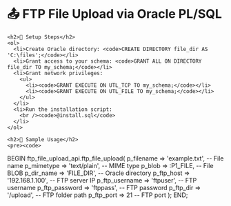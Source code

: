 <!DOCTYPE html>
<html lang="en">
<head>
  <meta charset="UTF-8" />
</head>
<body>
  <div class="container">
    <h1>📤 FTP File Upload via Oracle PL/SQL</h1>

    <h2>🔧 Setup Steps</h2>
    <ol>
      <li>Create Oracle directory: <code>CREATE DIRECTORY file_dir AS 'C:\files';</code></li>
      <li>Grant access to your schema: <code>GRANT ALL ON DIRECTORY file_dir TO my_schema;</code></li>
      <li>Grant network privileges: 
        <ul>
          <li><code>GRANT EXECUTE ON UTL_TCP TO my_schema;</code></li>
          <li><code>GRANT EXECUTE ON UTL_FILE TO my_schema;</code></li>
        </ul>
      </li>
      <li>Run the installation script:
        <br /><code>@install.sql</code>
      </li>
    </ol>

    <h2>🧪 Sample Usage</h2>
    <pre><code>
BEGIN
  ftp_file_upload_api.ftp_file_upload(
    p_filename     => 'example.txt',        -- File name
    p_mimetype     => 'text/plain',         -- MIME type
    p_blob         => :P1_FILE,             -- File BLOB
    p_dir_name     => 'FILE_DIR',           -- Oracle directory
    p_ftp_host     => '192.168.1.100',      -- FTP server IP
    p_ftp_username => 'ftpuser',            -- FTP username
    p_ftp_password => 'ftppass',            -- FTP password
    p_ftp_dir      => '/upload',            -- FTP folder path
    p_ftp_port     => 21                    -- FTP port
  );
END;
    </code></pre>
  </div>
</body>
</html>
